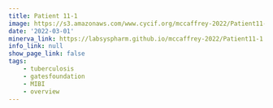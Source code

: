 ```yaml
---
title: Patient 11-1
image: https://s3.amazonaws.com/www.cycif.org/mccaffrey-2022/Patient11-1/thumbnail--default.jpg
date: '2022-03-01'
minerva_link: https://labsyspharm.github.io/mccaffrey-2022/Patient11-1
info_link: null
show_page_link: false
tags:
    - tuberculosis
    - gatesfoundation
    - MIBI
    - overview
---
```

